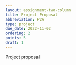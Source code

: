 ```yaml
---
layout: assignment-two-column
title: Project Proposal
abbreviation: P2A
type: project
due_date: 2022-11-02
ordering: 2
points: 5
draft: 1
---
```


Project proposal